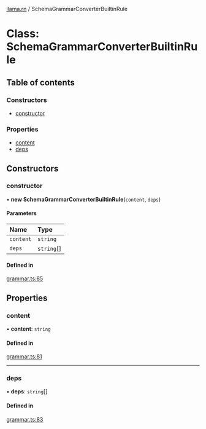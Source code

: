 [llama.rn](../README.md) / SchemaGrammarConverterBuiltinRule

# Class: SchemaGrammarConverterBuiltinRule

## Table of contents

### Constructors

- [constructor](SchemaGrammarConverterBuiltinRule.md#constructor)

### Properties

- [content](SchemaGrammarConverterBuiltinRule.md#content)
- [deps](SchemaGrammarConverterBuiltinRule.md#deps)

## Constructors

### constructor

• **new SchemaGrammarConverterBuiltinRule**(`content`, `deps`)

#### Parameters

| Name | Type |
| :------ | :------ |
| `content` | `string` |
| `deps` | `string`[] |

#### Defined in

[grammar.ts:85](https://github.com/mybigday/llama.rn/blob/a7e6c07/src/grammar.ts#L85)

## Properties

### content

• **content**: `string`

#### Defined in

[grammar.ts:81](https://github.com/mybigday/llama.rn/blob/a7e6c07/src/grammar.ts#L81)

___

### deps

• **deps**: `string`[]

#### Defined in

[grammar.ts:83](https://github.com/mybigday/llama.rn/blob/a7e6c07/src/grammar.ts#L83)
